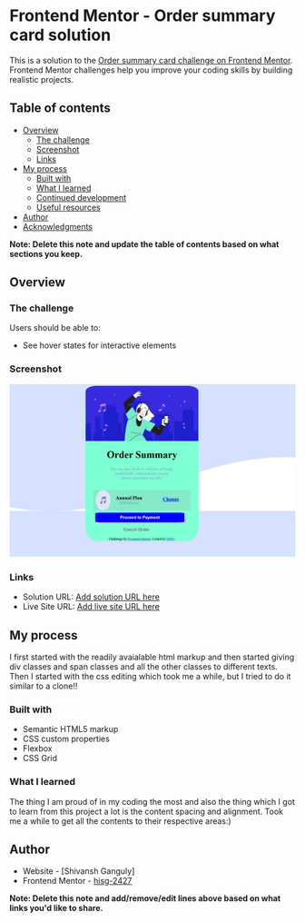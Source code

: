 # Frontend Mentor - Order summary card solution

This is a solution to the [Order summary card challenge on Frontend Mentor](https://www.frontendmentor.io/challenges/order-summary-component-QlPmajDUj). Frontend Mentor challenges help you improve your coding skills by building realistic projects. 

## Table of contents

- [Overview](#overview)
  - [The challenge](#the-challenge)
  - [Screenshot](#screenshot)
  - [Links](#links)
- [My process](#my-process)
  - [Built with](#built-with)
  - [What I learned](#what-i-learned)
  - [Continued development](#continued-development)
  - [Useful resources](#useful-resources)
- [Author](#author)
- [Acknowledgments](#acknowledgments)

**Note: Delete this note and update the table of contents based on what sections you keep.**

## Overview

### The challenge

Users should be able to:

- See hover states for interactive elements

### Screenshot

![](/ProjectScreenShot.jpg)

### Links

- Solution URL: [Add solution URL here](https://github.com/HISG-2427/OrderSummary.git)
- Live Site URL: [Add live site URL here](https://hisg-2427.github.io/OrderSummary/)

## My process

I first started with the readily avaialable html markup and then started giving div classes and span classes and all the other classes to different texts. Then I started with the css editing which took me a while, but I tried to do it similar to a clone!!

### Built with

- Semantic HTML5 markup
- CSS custom properties
- Flexbox
- CSS Grid

### What I learned

The thing I am proud of in my coding the most and also the thing which I got to learn from this project a lot is the content spacing and alignment. Took me a while to get all the contents to their respective areas:)
## Author
- Website - [Shivansh Ganguly]
- Frontend Mentor - [hisg-2427](https://www.frontendmentor.io/profile/hisg-2427)

**Note: Delete this note and add/remove/edit lines above based on what links you'd like to share.**